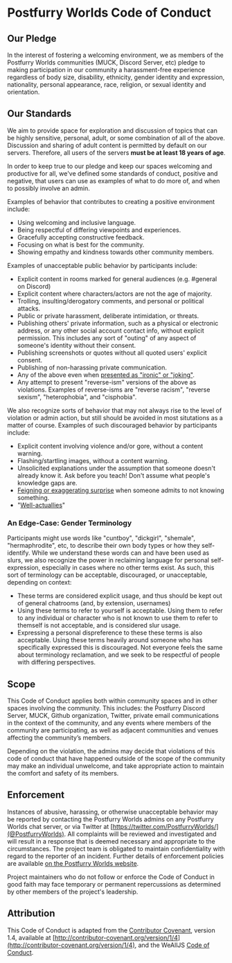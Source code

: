 # Postfurry Worlds Code of Conduct

## Our Pledge

In the interest of fostering a welcoming environment, we as members of the Postfurry Worlds communities (MUCK, Discord Server, etc) pledge to making participation in our community a harassment-free experience regardless of body size, disability, ethnicity, gender identity and expression, nationality, personal appearance, race, religion, or sexual identity and orientation.

## Our Standards

We aim to provide space for exploration and discussion of topics that can be highly sensitive, personal, adult, or some combination of all of the above. Discussion and sharing of adult content is permitted by default on our servers. Therefore, all users of the servers **must be at least 18 years of age**.

In order to keep true to our pledge and keep our spaces welcoming and productive for all, we've defined some standards of conduct, positive and negative, that users can use as examples of what to do more of, and when to possibly involve an admin.

Examples of behavior that contributes to creating a positive environment include:

  * Using welcoming and inclusive language.
  * Being respectful of differing viewpoints and experiences.
  * Gracefully accepting constructive feedback.
  * Focusing on what is best for the community.
  * Showing empathy and kindness towards other community members.

Examples of unacceptable public behavior by participants include:

 * Explicit content in rooms marked for general audiences (e.g. #general on Discord)
 * Explicit content where characters/actors are not the age of majority.
 * Trolling, insulting/derogatory comments, and personal or political attacks.
 * Public or private harassment, deliberate intimidation, or threats.
 * Publishing others' private information, such as a physical or electronic address, or any other social account contact info, without explicit permission. This includes any sort of "outing" of any aspect of someone's identity without their consent.
 * Publishing screenshots or quotes without all quoted users' explicit consent.
 * Publishing of non-harassing private communication.
 * Any of the above even when [presented as "ironic" or "joking"](https://en.wikipedia.org/wiki/Hipster_racism).
 * Any attempt to present "reverse-ism" versions of the above as violations. Examples of reverse-isms are "reverse racism", "reverse sexism", "heterophobia", and "cisphobia".

We also recognize sorts of behavior that may not always rise to the level of violation or admin action, but still should be avoided in most situtations as a matter of course. Examples of such discouraged behavior by participants include:

 * Explicit content involving violence and/or gore, without a content warning.
 * Flashing/startling images, without a content warning.
 * Unsolicited explanations under the assumption that someone doesn't already know it. Ask before you teach! Don't assume what people's knowledge gaps are.
 * [Feigning or exaggerating surprise](https://www.recurse.com/manual#no-feigned-surprise)
   when someone admits to not knowing something.
 * "[Well-actuallies](https://www.recurse.com/manual#no-well-actuallys)"

### An Edge-Case: Gender Terminology

Participants might use words like "cuntboy", "dickgirl", "shemale", "hermaphrodite", etc, to describe their own body types or how they self-identify. While we understand these words can and have been used as slurs, we also recognize the power in reclaiming language for personal self-expression, especially in cases where no other terms exist. As such, this sort of terminology can be acceptable, discouraged, or unacceptable, depending on context:

 * These terms are considered explicit usage, and thus should be kept out of general chatrooms (and, by extension, usernames)
 * Using these terms to refer to yourself is acceptable. Using them to refer to any individual or character who is not known to use them to refer to themself is not acceptable, and is considered slur usage.
 * Expressing a personal dispreference to these these terms is also acceptable. Using these terms heavily around someone who has specifically expressed this is discouraged. Not everyone feels the same about terminology reclamation, and we seek to be respectful of people with differing perspectives.

## Scope

This Code of Conduct applies both within community spaces and in other spaces involving the community. This includes:
 the Postfurry Discord Server, MUCK, Github organization, Twitter, private email communications in the context of the community, and any events where members of the community are participating, as well as adjacent communities and venues affecting the community’s members.

Depending on the violation, the admins may decide that violations of this code of conduct that have happened outside of the scope of the community may make an individual unwelcome, and take appropriate action to maintain the comfort and safety of its members.

## Enforcement

Instances of abusive, harassing, or otherwise unacceptable behavior may be reported by contacting the Postfurry Worlds admins on any Postfurry Worlds chat server, or via Twitter at [https://twitter.com/PostfurryWorlds/](@PostfurryWorlds). All complaints will be reviewed and investigated and will result in a response that is deemed necessary and appropriate to the circumstances. The project team is obligated to maintain confidentiality with regard to the reporter of an incident. Further details of enforcement policies are available [on the Postfurry Worlds website](https://postfurry.github.io/conduct/enforcement).

Project maintainers who do not follow or enforce the Code of Conduct in good faith may face temporary or permanent repercussions as determined by other members of the project's leadership.

## Attribution

This Code of Conduct is adapted from the
[Contributor Covenant](http://contributor-covenant.org),
version 1.4, available at
[http://contributor-covenant.org/version/1/4](http://contributor-covenant.org/version/1/4),
and the WeAllJS [Code of Conduct](https://wealljs.org/code-of-conduct).
